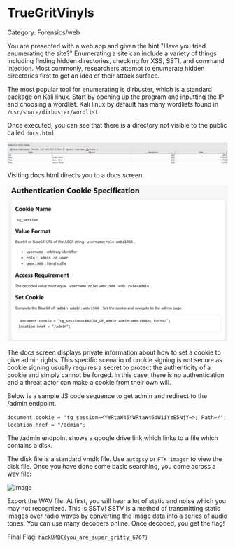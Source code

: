 # TrueGritVinyls

Category: Forensics/web

You are presented with a web app and given the hint "Have you tried enumerating the site?" Enumerating a site can include a variety of things including finding hidden directories, checking for XSS, SSTI, and command injection. Most commonly, researchers attempt to enumerate hidden directories first to get an idea of their attack surface. 

The most popular tool for enumerating is dirbuster, which is a standard package on Kali linux. Start by opening up the program and inputting the IP  and choosing a wordlist. Kali linux by default has many wordlists found in `/usr/share/dirbuster/wordlist`

Once executed, you can see that there is a directory not visible to the public called `docs.html`

![Image](/hackathon/images/image.png)


Visiting docs.html directs you to a docs screen


![Image1](/hackathon/images/image1.png)



The docs screen displays private information about how to set a cookie to give admin rights. This specific scenario of cookie signing is not secure as cookie signing usually requires a secret to protect the authenticity of a cookie and simply cannot be forged. In this case, there is no authentication and a threat actor can make a cookie from their own will. 

Below is a sample JS code sequence to get admin and redirect to the /admin endpoint.

`document.cookie = "tg_session=<YWRtaW46YWRtaW46dW1iYzE5NjY=>; Path=/";`
`location.href = "/admin";`


The /admin endpoint shows a google drive link which links to a file which contains a disk. 


The disk file is a standard vmdk file. Use `autopsy` or `FTK imager` to view the disk file. Once you have done some basic searching, you come across a wav file:


<img width="1026" height="353" alt="image" src="https://github.com/user-attachments/assets/5a37b407-ce96-438c-8657-2e5b49043e62" />





Export the WAV file. At first, you will hear a lot of static and noise which you may not recognized. This is SSTV! SSTV is a method of transmitting static images over radio waves by converting the image data into a series of audio tones. You can use many decoders online. Once decoded, you get the flag!

Final Flag: `hackUMBC{you_are_super_gritty_6767}`
